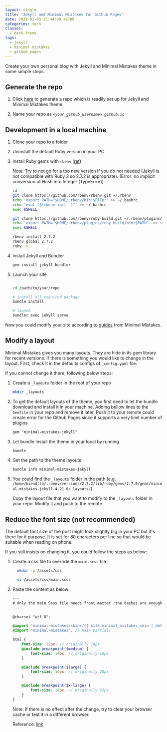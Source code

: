 ```yaml
---
layout: single
title: "Jekyll and Minimal Mistakes for Github Pages"
date: 2021-01-03 15:44:00 +0700
categories: tech
classes:
  - dark-theme
tags:
  - jekyll
  - minimal mistakes
  - github pages
---
```


Create your own personal blog with Jekyll and Minimal Mistakes theme in some simple steps.

## Generate the repo

1. Click [here](https://github.com/mmistakes/mm-github-pages-starter/generate) to generate a repo which is readily set up for Jekyll and Minimal Mistakes theme.

2. Name your repo as _`<your_github_username>.github.io`_

## Development in a local machine

1. Clone your repo to a folder

2. Uninstall the default Ruby version in your PC

3. Install Ruby gems with `rbenv` ([ref](https://gorails.com/setup/ubuntu/18.04))

    Note: Try to not go for a too new version if you do not needed (Jekyll is not compatible with Ruby 3 so 2.7.2 is appropriate). (Error: no implicit conversion of Hash into Integer (TypeError))

    ```bash
    cd
    git clone https://github.com/rbenv/rbenv.git ~/.rbenv
    echo 'export PATH="$HOME/.rbenv/bin:$PATH"' >> ~/.bashrc
    echo 'eval "$(rbenv init -)"' >> ~/.bashrc
    exec $SHELL

    git clone https://github.com/rbenv/ruby-build.git ~/.rbenv/plugins/ruby-build
    echo 'export PATH="$HOME/.rbenv/plugins/ruby-build/bin:$PATH"' >> ~/.bashrc
    exec $SHELL

    rbenv install 2.7.2
    rbenv global 2.7.2
    ruby -v
    ```

4. Install Jekyll and Bundler

    ```bash
    gem install jekyll bundler
    ```

5. Launch your site

    ```bash

    cd /path/to/your/repo

    # install all required package
    bundle install

    # launch
    bundler exec jekyll serve
    ```

Now you could modify your site according to [guides](https://mmistakes.github.io/minimal-mistakes/docs/configuration/) from Minimal Mistakes.


## Modify a layout

Minimal Mistakes gives you many layouts. They are hide in its gem library for recent versions. If there is something you would like to change in the layout. First, check it in the defaults configs of `_config.yaml` file. 

If you cannot change it there, following below steps:

1. Create a `_layouts` folder in the root of your repo
    ```bash
    mkdir _layouts
    ```

2. To get the default layouts of the theme, you first need to let the bundle download and install it in your machine. Adding bellow lines to the `Gemfile` in your repo and remove it later. Push it to your remote could create error for the Github Pages since it supports a very limit number of plugins.
    ```txt
    gem "minimal-mistakes-jekyll"
    ```

3. Let bundle install the theme in your local by running
    ```bash
    bundle
    ```

4. Get the path to the theme layouts
    ```bash
    bundle info minimal-mistakes-jekyll
    ```

5. You could find the `_layouts` folder in the path (e.g. `/home/biendltb/.rbenv/versions/2.7.2/lib/ruby/gems/2.7.0/gems/minimal-mistakes-jekyll-4.21.0/_layouts/`).

    Copy the layout file that you want to modify to the `_layouts` folder in your repo. Modify it and push to the remote.


## Reduce the font size (not recommended)

The default font size of the post might look slightly big in your PC but it's there for it purpose. It is set for 80 characters per line so that would be suitable when reading on phone.

If you still insists on changing it, you could follow the steps as below:

1. Create a css file to override the `main.scss` file
    ```bash
      mkdir -p /assets/css

      vi /assets/css/main.scss
    ```

2. Paste the content as below:
    ```scss
    --- 
    # Only the main Sass file needs front matter (the dashes are enough) 
    --- 

    @charset "utf-8";

    @import "minimal-mistakes/skins/{{ site.minimal_mistakes_skin | default: 'default' }}"; //skin
    @import "minimal-mistakes"; // main partials

    html {
        font-size: 12px; // originally 16px
        @include breakpoint($medium) {
            font-size: 14px; // originally 18px
        }

        @include breakpoint($large) {
            font-size: 16px; // originally 20px
        }

        @include breakpoint($x-large) {
            font-size: 18px; // originally 22px
        }
    }
    ```

    Note: If there is no effect after the change, try to clear your browser cache or test it in a different browser.

    Reference: [link](https://github.com/mmistakes/minimal-mistakes/issues/1219#issuecomment-326809412)
